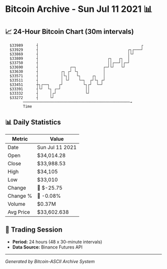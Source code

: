 # Bitcoin Archive - Sun Jul 11 2021 📊

## 📈 24-Hour Bitcoin Chart (30m intervals)

```
  $33989      ┤                                              ┌ 
  $33929      ┤                                        ┌┐┌───┘ 
  $33869      ┤                                        │└┘     
  $33809      ┤                               ┌┐   ┌┐  │       
  $33750      ┤                               ││┌──┘│┌─┘       
  $33690      ┤              ┌─┐            ┌─┘└┘   └┘         
  $33630      ┤          ┌┐ ┌┘ └┐           │                  
  $33571      ┤          │└┐│   └┐     ┌┐   │                  
  $33511      ┤          │ └┘    └─┐  ┌┘└┐ ┌┘                  
  $33451      ┼┐┌──┐    ┌┘         └┐┌┘  └─┘                   
  $33391      ┤└┘  └┐ ┌─┘           ││                         
  $33332      ┤     │┌┘             └┘                         
  $33272      ┤     └┘                                         
        ────────────────────────────────────────────────→
        Time
```

## 📊 Daily Statistics

| Metric | Value |
|--------|-------|
| Date | Sun Jul 11 2021 |
| Open | $34,014.28 |
| Close | $33,988.53 |
| High | $34,105 |
| Low | $33,010 |
| Change | 🔴 $-25.75 |
| Change % | 🔴 -0.08% |
| Volume | $0.37M |
| Avg Price | $33,602.638 |

## 📅 Trading Session

- **Period:** 24 hours (48 x 30-minute intervals)
- **Data Source:** Binance Futures API

---
*Generated by Bitcoin-ASCII Archive System*
